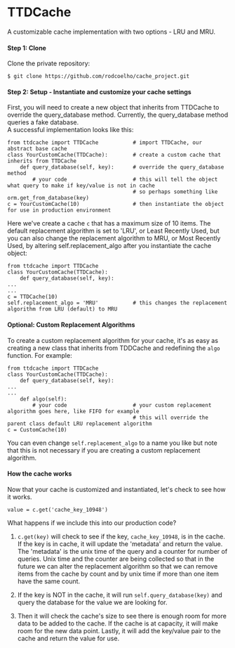 # TTDCache

A customizable cache implementation with two options - LRU and MRU.


#### Step 1: Clone

Clone the private repository:

`$ git clone https://github.com/rodcoelho/cache_project.git`


#### Step 2: Setup - Instantiate and customize your cache settings

First, you will need to create a new object that inherits from TTDCache to override the query_database method. 
Currently, the query_database method queries a fake database.  
A successful implementation looks like this:

    from ttdcache import TTDCache           # import TTDCache, our abstract base cache
    class YourCustomCache(TTDCache):        # create a custom cache that inherits from TTDCache
        def query_database(self, key):      # override the query_database method
            # your code                     # this will tell the object what query to make if key/value is not in cache
                                            # so perhaps something like orm.get_from_database(key)
    c = YourCustomCache(10)                 # then instantiate the object for use in production environment
    
Here we've create a cache `c` that has a maximum size of 10 items. The default replacement algorithm is set to 'LRU',
or Least Recently Used, but you can also change the replacement algorithm to MRU, or Most Recently Used, by altering 
self.replacement_algo after you instantiate the cache object:
    
    from ttdcache import TTDCache
    class YourCustomCache(TTDCache):
        def query_database(self, key):
    ...
    ...
    c = TTDCache(10)
    self.replacement_algo = 'MRU'           # this changes the replacement algorithm from LRU (default) to MRU
    

#### Optional: Custom Replacement Algorithms

To create a custom replacement algorithm for your cache, it's as easy as creating a new class that inherits from 
TDDCache and redefining the `algo` function. For example:

    from ttdcache import TTDCache
    class YourCustomCache(TTDCache):
        def query_database(self, key):
    ...
    ...
        def algo(self):
            # your code                     # your custom replacement algorithm goes here, like FIFO for example
                                            # this will override the parent class default LRU replacement algorithm
    c = CustomCache(10)
    
You can even change `self.replacement_algo` to a name you like but note that this is not necessary if you are creating
a custom replacement algorithm.


#### How the cache works

Now that your cache is customized and instantiated, let's check to see how it works.

    value = c.get('cache_key_10948')
    

What happens if we include this into our production code?
    
1) `c.get(key)` will check to see if the key, `cache_key_10948`, is in the cache. If the key is in cache, it will update
 the 'metadata' and return the value. The 'metadata' is the unix time of the query and a counter for number of queries.
 Unix time and the counter are being collected so that in the future we can alter the replacement algorithm so that 
 we can remove items from the cache by count and by unix time if more than one item have the same count.

2) If the key is NOT in the cache, it will run `self.query_database(key)` and query the database for the value we are 
looking for. 

3) Then it will check the cache's size to see there is enough room for more data to be added to the cache. 
If the cache is at capacity, it will make room for the new data point. Lastly, it will add the key/value pair to the 
cache and return the value for use. 

